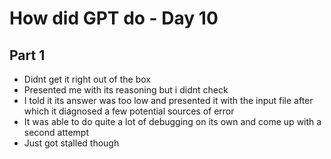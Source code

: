 # How did GPT do - Day 10

## Part 1
- Didnt get it right out of the box
- Presented me with its reasoning but i didnt check
- I told it its answer was too low and presented it with the input file after which it diagnosed a few potential sources of error
- It was able to do quite a lot of debugging on its own and come up with a second attempt
- Just got stalled though

